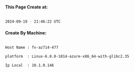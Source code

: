 
   
#### This Page Create at:

```bash

2024-09-19 - 21:46:22 UTC

```

#### Create By Machine:

```bash

Host Name : fv-az714-477

platform  : Linux-6.8.0-1014-azure-x86_64-with-glibc2.35

Ip Local  : 10.1.0.146

```

